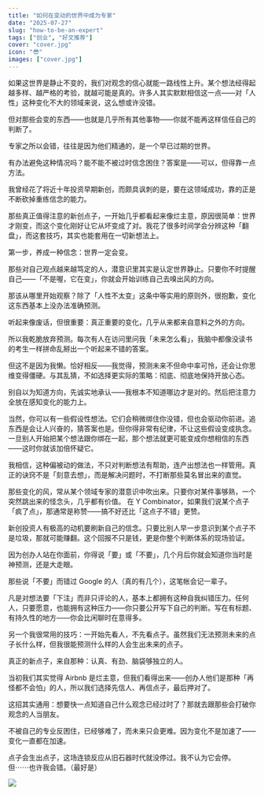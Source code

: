 ```yaml
---
title: "如何在变动的世界中成为专家"
date: "2025-07-27"
slug: "how-to-be-an-expert"
tags: ["创业", "好文推荐"]
cover: "cover.jpg"
icon: "😎"
images: ["cover.jpg"]
---
```

如果这世界是静止不变的，我们对观念的信心就能一路线性上升。某个想法经得起越多样、越严格的考验，就越可能是真的。许多人其实默默相信这一点——对「人性」这种变化不大的领域来说，这么想或许没错。



但对那些会变的东西——也就是几乎所有其他事物——你就不能再这样信任自己的判断了。



专家之所以会错，往往是因为他们精通的，是一个早已过期的世界。



有办法避免这种情况吗？能不能不被过时信念困住？答案是——可以，但得靠一点方法。



我曾经花了将近十年投资早期新创，而颇具讽刺的是，要在这领域成功，靠的正是不断砍掉重练信念的能力。



那些真正值得注意的新创点子，一开始几乎都看起来像烂主意，原因很简单：世界才刚变，而这个变化刚好让它从坏变成了对。我花了很多时间学会分辨这种「翻盘」，而这套技巧，其实也能套用在一切新想法上。



第一步，养成一种信念：世界一定会变。



那些对自己观点越来越笃定的人，潜意识里其实是认定世界静止。只要你不时提醒自己——「不是喔，它在变」，你就会开始训练自己去嗅出风的方向。



那该从哪里开始观察？除了「人性不太变」这条中等实用的原则外，很抱歉，变化这东西基本上没办法准确预测。



听起来像废话，但很重要：真正重要的变化，几乎从来都来自意料之外的方向。



所以我乾脆放弃预测。每次有人在访问里问我「未来怎么看」，我脑中都像没读书的考生一样拼命乱掰出一个听起来不错的答案。



但这不是因为我懒。恰好相反——我觉得，预测未来不但命中率可怜，还会让你思维变得僵硬。与其乱猜，不如选择更实际的策略：彻底、彻底地保持开放心态。



别自以为知道方向，先诚实地承认——我根本不知道哪边才是对的。然后把注意力全放在感知变化的能力上。



当然，你可以有一些假设性想法。它们会稍微绑住你没错，但也会驱动你前进。追东西是会让人兴奋的，猜答案也是。但你得非常有纪律，不让这些假设变成执念。
一旦别人开始把某个想法跟你绑在一起，那个想法就更可能变成你想相信的东西——这时你就该加倍怀疑它。



我相信，这种偏被动的做法，不只对判断想法有帮助，连产出想法也一样管用。真正的诀窍不是「刻意去想」，而是解决问题时，不打断那些莫名冒出来的直觉。



那些变化的风，常从某个领域专家的潜意识中吹出来。只要你对某件事够熟，一个突然跳出来的怪念头，几乎都有价值。
在 Y Combinator，如果我们说某个点子「疯了点」，那通常是称赞——搞不好还比「这点子不错」更赞。



新创投资人有极高的动机要刷新自己的信念。只要比别人早一步意识到某个点子不是垃圾，那就可能赚翻。这个回报不只是钱，更是你整个判断体系的现场验证。



因为创办人站在你面前，你得说「要」或「不要」，几个月后你就会知道你当时是神预测，还是大走眼。



那些说「不要」而错过 Google 的人（真的有几个），这笔帐会记一辈子。



凡是对想法要「下注」而非只评论的人，基本上都拥有这种自我纠错压力。任何人，只要愿意，也能拥有这种压力——你只要公开写下自己的判断。写在有标题、有持久性的地方——你会比闲聊时在意得多。



另一个我很常用的技巧：一开始先看人，不先看点子。虽然我们无法预测未来的点子长什么样，但我很能预测什么样的人会生出未来的点子。



真正的新点子，来自那种：认真、有劲、脑袋够独立的人。



当初我们其实觉得 Airbnb 是烂主意，但我们看得出来——创办人他们是那种「再怪都不会怕」的人，所以我们选择先信人、再信点子，最后押对了。



这招其实通用：想要快一点知道自己什么观念已经过时了？那就去跟那些会打破你观念的人当朋友。



不被自己的专业反困住，已经够难了，而未来只会更难。因为变化不是加速了——变化一直都在加速。



点子会生出点子，这场连锁反应从旧石器时代就没停过。我不认为它会停。
但⋯⋯也许我会错。（最好是）




![](https://prod-files-secure.s3.us-west-2.amazonaws.com/112d0858-5090-4d34-a606-b75eb8d65fd2/46476355-9cf3-4e99-9b7a-3531bc426380/1000202064.png?X-Amz-Algorithm=AWS4-HMAC-SHA256&X-Amz-Content-Sha256=UNSIGNED-PAYLOAD&X-Amz-Credential=ASIAZI2LB4667YG3MDQG%2F20251028%2Fus-west-2%2Fs3%2Faws4_request&X-Amz-Date=20251028T143846Z&X-Amz-Expires=3600&X-Amz-Security-Token=IQoJb3JpZ2luX2VjEAYaCXVzLXdlc3QtMiJGMEQCIEMbDAfhYvqSAM0OxZAl%2FgPzmLhIue3%2Bh4mhb7sXOzwJAiBfsVDqVjm0rq4p8dBOZMUwl%2BL4ZOmNk4NdHSVgYBylxSqIBAi%2B%2F%2F%2F%2F%2F%2F%2F%2F%2F%2F8BEAAaDDYzNzQyMzE4MzgwNSIMBurje3d9EVx4ZBalKtwDWq%2By1i39r7z4AiHq%2BZpOqDhKSruviMG6nKu36iuAfZgMCp5R7jd2pVCHDH%2FGdA2vW1tfGUtzgcrzT93kq2e2lTF%2FRYzDYmbtgrlGWEsPnoXtUR%2BCBe2Te1tWHfC1x%2Bx9Z5GoMh4KuXhdi4OS87Ivo7AAaK80xSzsQYNN7xsqt0%2By0Vi0kifACzgPyUdUcVQUyr0t7KXeFkLeOXiqpYXfUgqIaFhH6JG3tBMvcIQevO1TFBlW5iEjyh3B0J7N9d%2FvGTGGVudwVsCvSjXlDBE4bIdG6%2BOEc%2BJStafr8Wvq7TjOTGYMh2grhiyYtmXLOt7BgZso4aBulZNV0XvBfyx7IqxTE18sWjNAVEAAAsKjsN6GO0NKl6EmCuJyaoD0csCVaUiwW9%2BiaqwbosdvE3UYLO7X4nrIDlEYOjTiRcpKqJMto5fkRAmruW1zGtVoWuzTC2rKjegBgxenugDn%2BN%2BpEJMQVNMtnxmFFFTw2yhEnGA7Xr4PyjL0We%2BK8u4vhUfPd7tv1%2BHsdk4FPOREiKOx7d6o6Yy96X15KkWuSiVAB0c0TCP0%2BA0kcPRL9%2FVaK16HZ7yQm%2Bw03Ayr9smJf6j9e3xe1%2Bfv39cbJrXFyXIw9KeBZ54o50FlCUB%2BYwAw3IWDyAY6pgFJ9wTXBs3tIEMgnNaSiFVd%2B1vkGpQNKUDUaOGvnmGlhED4dQRV493AMOfpwLFCIIQ%2Fn%2BcQHqk37C5GMOhBbQesNxKclOOklZ4RgsyjWuAdW5bXugfI%2B3tw8ybVSVC3PVcSkGHAeqGqhn1hb3v1cwJfrvEkLxVuSRMfnobEbuJ0p1mdr5hPp8vyFKDEdLN%2FoZ1aa9OX0uVOQmq%2FayeuLle3xE%2FFXbhL&X-Amz-Signature=5126a810be922112029b25ccce3787656fc8d32f8ff9e859bb8eab184b147982&X-Amz-SignedHeaders=host&x-amz-checksum-mode=ENABLED&x-id=GetObject)

